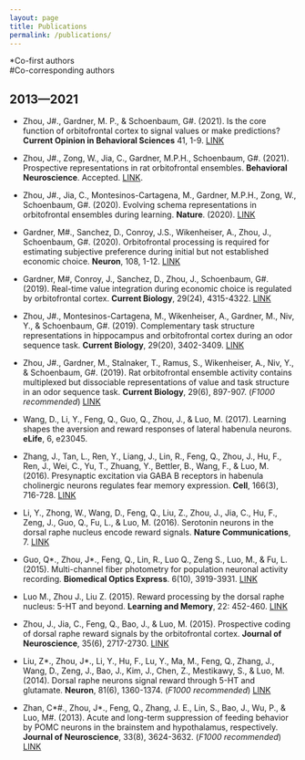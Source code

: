 ```yaml
---
layout: page
title: Publications
permalink: /publications/
---
```

\*Co-first authors<br>#Co-corresponding authors

## 2013—2021

-	Zhou, J#., Gardner, M. P., & Schoenbaum, G#. (2021). Is the core function of orbitofrontal cortex to signal values or make predictions? **Current Opinion in Behavioral Sciences** 41, 1-9. [LINK](https://psyarxiv.com/nzjm9/)

-	Zhou, J#., Zong, W., Jia, C., Gardner, M.P.H., Schoenbaum, G#. (2021). Prospective representations in rat orbitofrontal ensembles. **Behavioral Neuroscience**. Accepted. [LINK](https://doi.org/10.1101/2020.08.27.268391).

-	Zhou, J#., Jia, C., Montesinos-Cartagena, M., Gardner, M.P.H., Zong, W., Schoenbaum, G#. (2020). Evolving schema representations in orbitofrontal ensembles during learning. **Nature**. (2020). [LINK](https://doi.org/10.1038/s41586-020-03061-2)

-	Gardner, M#., Sanchez, D., Conroy, J.S., Wikenheiser, A., Zhou, J., Schoenbaum, G#. (2020). Orbitofrontal processing is required for estimating subjective preference during initial but not established economic choice. **Neuron**, 108, 1-12. [LINK](https://www.sciencedirect.com/science/article/abs/pii/S0896627320306413)

-	Gardner, M#, Conroy, J., Sanchez, D., Zhou, J., Schoenbaum, G#. (2019). Real-time value integration during economic choice is regulated by orbitofrontal cortex. **Current Biology**, 29(24), 4315-4322. [LINK](https://www.sciencedirect.com/science/article/pii/S0960982219314307)

-	Zhou, J#., Montesinos-Cartagena, M., Wikenheiser, A., Gardner, M., Niv, Y., & Schoenbaum, G#. (2019). Complementary task structure representations in hippocampus and orbitofrontal cortex during an odor sequence task. **Current Biology**, 29(20), 3402-3409. [LINK](https://www.sciencedirect.com/science/article/pii/S0960982219310905)

-	Zhou, J#., Gardner, M., Stalnaker, T., Ramus, S., Wikenheiser, A., Niv, Y., & Schoenbaum, G#. (2019). Rat orbitofrontal ensemble activity contains multiplexed but dissociable representations of value and task structure in an odor sequence task. **Current Biology**, 29(6), 897-907. (*F1000 recommended*) [LINK](https://www.sciencedirect.com/science/article/pii/S0960982219300776)

-	Wang, D., Li, Y., Feng, Q., Guo, Q., Zhou, J., & Luo, M. (2017). Learning shapes the aversion and reward responses of lateral habenula neurons. **eLife**, 6, e23045.

-	Zhang, J., Tan, L., Ren, Y., Liang, J., Lin, R., Feng, Q., Zhou, J., Hu, F., Ren, J., Wei, C., Yu, T., Zhuang, Y., Bettler, B., Wang, F., & Luo, M. (2016). Presynaptic excitation via GABA B receptors in habenula cholinergic neurons regulates fear memory expression. **Cell**, 166(3), 716-728. [LINK](https://www.sciencedirect.com/science/article/pii/S0092867416307942)

-	Li, Y., Zhong, W., Wang, D., Feng, Q., Liu, Z., Zhou, J., Jia, C., Hu, F., Zeng, J., Guo, Q., Fu, L., & Luo, M. (2016). Serotonin neurons in the dorsal raphe nucleus encode reward signals. **Nature Communications**, 7. [LINK](https://www.nature.com/articles/ncomms10503)

-	Guo, Q\*., Zhou, J\*., Feng, Q., Lin, R., Luo Q., Zeng S., Luo, M., & Fu, L. (2015). Multi-channel fiber photometry for population neuronal activity recording. **Biomedical Optics Express**. 6(10), 3919-3931. [LINK](https://www.osapublishing.org/boe/fulltext.cfm?uri=boe-6-10-3919&id=326666)

-	Luo M., Zhou J., Liu Z. (2015). Reward processing by the dorsal raphe nucleus: 5-HT and beyond. **Learning and Memory**, 22: 452-460. [LINK](http://learnmem.cshlp.org/content/22/9/452)

-	Zhou, J., Jia, C., Feng, Q., Bao, J., & Luo, M. (2015). Prospective coding of dorsal raphe reward signals by the orbitofrontal cortex. **Journal of Neuroscience**, 35(6), 2717-2730. [LINK](https://www.jneurosci.org/content/35/6/2717)

-	Liu, Z\*., Zhou, J\*., Li, Y., Hu, F., Lu, Y., Ma, M., Feng, Q., Zhang, J., Wang, D., Zeng, J., Bao, J., Kim, J., Chen, Z., Mestikawy, S., & Luo, M. (2014). Dorsal raphe neurons signal reward through 5-HT and glutamate. **Neuron**, 81(6), 1360-1374. (*F1000 recommended*) [LINK](https://www.cell.com/neuron/fulltext/S0896-6273(14)00108-1?_returnURL=https%3A%2F%2Flinkinghub.elsevier.com%2Fretrieve%2Fpii%2FS0896627314001081%3Fshowall%3Dtrue)

-	Zhan, C\*#., Zhou, J\*., Feng, Q., Zhang, J. E., Lin, S., Bao, J., Wu, P., & Luo, M#. (2013). Acute and long-term suppression of feeding behavior by POMC neurons in the brainstem and hypothalamus, respectively. **Journal of Neuroscience**, 33(8), 3624-3632. (*F1000 recommended*) [LINK](https://www.jneurosci.org/content/33/8/3624)
